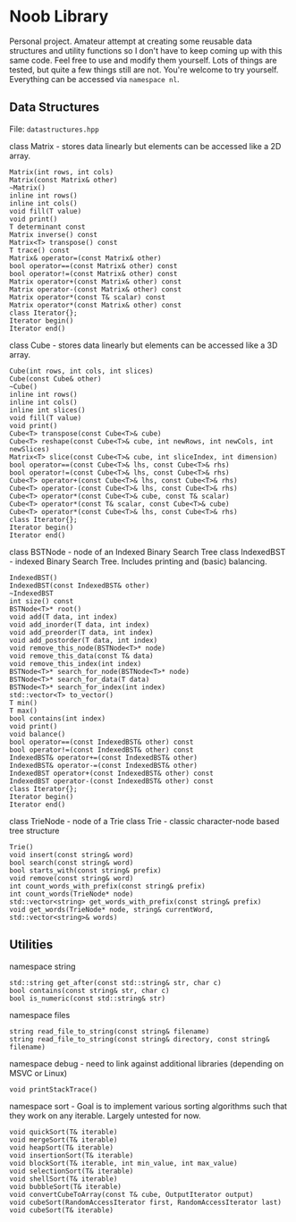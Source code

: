 # Noob Library

Personal project. Amateur attempt at creating some reusable data structures and utility functions so I don't have to keep coming up with this same code. Feel free to use and modify them yourself. Lots of things are tested, but quite a few things still are not. You're welcome to try yourself. Everything can be accessed via ```namespace nl```.

## Data Structures

File: ```datastructures.hpp```

class Matrix - stores data linearly but elements can be accessed like a 2D array.
```
Matrix(int rows, int cols)
Matrix(const Matrix& other)
~Matrix()
inline int rows()
inline int cols()
void fill(T value)
void print()
T determinant const
Matrix inverse() const
Matrix<T> transpose() const
T trace() const
Matrix& operator=(const Matrix& other)
bool operator==(const Matrix& other) const
bool operator!=(const Matrix& other) const
Matrix operator+(const Matrix& other) const
Matrix operator-(const Matrix& other) const
Matrix operator*(const T& scalar) const
Matrix operator*(const Matrix& other) const
class Iterator{};
Iterator begin()
Iterator end()
```

class Cube - stores data linearly but elements can be accessed like a 3D array.
```
Cube(int rows, int cols, int slices)
Cube(const Cube& other)
~Cube()
inline int rows()
inline int cols()
inline int slices()
void fill(T value)
void print()
Cube<T> transpose(const Cube<T>& cube)
Cube<T> reshape(const Cube<T>& cube, int newRows, int newCols, int newSlices)
Matrix<T> slice(const Cube<T>& cube, int sliceIndex, int dimension)
bool operator==(const Cube<T>& lhs, const Cube<T>& rhs)
bool operator!=(const Cube<T>& lhs, const Cube<T>& rhs)
Cube<T> operator+(const Cube<T>& lhs, const Cube<T>& rhs)
Cube<T> operator-(const Cube<T>& lhs, const Cube<T>& rhs)
Cube<T> operator*(const Cube<T>& cube, const T& scalar)
Cube<T> operator*(const T& scalar, const Cube<T>& cube)
Cube<T> operator*(const Cube<T>& lhs, const Cube<T>& rhs)
class Iterator{};
Iterator begin()
Iterator end()
```

class BSTNode - node of an Indexed Binary Search Tree
class IndexedBST - indexed Binary Search Tree. Includes printing and (basic) balancing.
```
IndexedBST()
IndexedBST(const IndexedBST& other)
~IndexedBST
int size() const
BSTNode<T>* root()
void add(T data, int index)
void add_inorder(T data, int index)
void add_preorder(T data, int index)
void add_postorder(T data, int index)
void remove_this_node(BSTNode<T>* node)
void remove_this_data(const T& data)
void remove_this_index(int index)
BSTNode<T>* search_for_node(BSTNode<T>* node)
BSTNode<T>* search_for_data(T data)
BSTNode<T>* search_for_index(int index)
std::vector<T> to_vector()
T min()
T max()
bool contains(int index)
void print()
void balance()
bool operator==(const IndexedBST& other) const
bool operator!=(const IndexedBST& other) const
IndexedBST& operator+=(const IndexedBST& other)
IndexedBST& operator-=(const IndexedBST& other)
IndexedBST operator+(const IndexedBST& other) const
IndexedBST operator-(const IndexedBST& other) const
class Iterator{};
Iterator begin()
Iterator end()
```

class TrieNode - node of a Trie
class Trie - classic character-node based tree structure
```
Trie()
void insert(const string& word)
bool search(const string& word)
bool starts_with(const string& prefix)
void remove(const string& word)
int count_words_with_prefix(const string& prefix)
int count_words(TrieNode* node)
std::vector<string> get_words_with_prefix(const string& prefix)
void get_words(TrieNode* node, string& currentWord, std::vector<string>& words)
```

## Utilities

namespace string
```
std::string get_after(const std::string& str, char c)
bool contains(const string& str, char c)
bool is_numeric(const std::string& str)
```

namespace files
```
string read_file_to_string(const string& filename)
string read_file_to_string(const string& directory, const string& filename)
```

namespace debug - need to link against additional libraries (depending on MSVC or Linux)
```
void printStackTrace()
```

namespace sort - Goal is to implement various sorting algorithms such that they work on any iterable. Largely untested for now.
```
void quickSort(T& iterable)
void mergeSort(T& iterable)
void heapSort(T& iterable)
void insertionSort(T& iterable)
void blockSort(T& iterable, int min_value, int max_value)
void selectionSort(T& iterable)
void shellSort(T& iterable)
void bubbleSort(T& iterable)
void convertCubeToArray(const T& cube, OutputIterator output)
void cubeSort(RandomAccessIterator first, RandomAccessIterator last)
void cubeSort(T& iterable)
```